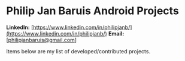 # Philip Jan Baruis Android Projects

**LinkedIn:** [https://www.linkedin.com/in/philipjanb/](https://www.linkedin.com/in/philipjanb/)
**Email:** [philipjanbaruis@gmail.com]

Items below are my list of developed/contributed projects.

